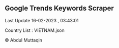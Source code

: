 

## Google Trends Keywords Scraper 
 
Last Update 16-02-2023 , 03:43:01

Country List :
VIETNAM.json



© Abdul Muttaqin 
